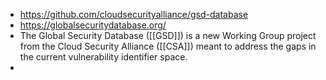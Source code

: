 - https://github.com/cloudsecurityalliance/gsd-database
- https://globalsecuritydatabase.org/
- The Global Security Database ([[GSD]]) is a new Working Group project from the Cloud Security Alliance ([[CSA]]) meant to address the gaps in the current vulnerability identifier space.
-